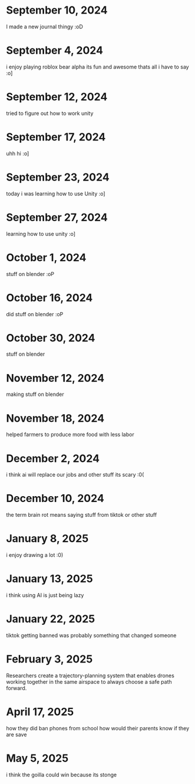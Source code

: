 # September 10, 2024

I made a new journal thingy :oD 

# September 4, 2024
i enjoy playing roblox bear alpha its fun and awesome thats all i have to say :o] 

# September 12, 2024
tried to figure out how to work unity 

# September 17, 2024
uhh hi :o] 

# September 23, 2024
today i was learning how to use Unity :o] 

# September 27, 2024
learning how to use unity :o] 

# October 1, 2024
stuff on blender :oP

# October 16, 2024
did stuff on blender :oP

# October 30, 2024
stuff on blender

# November 12, 2024
making stuff on blender

# November 18, 2024
helped farmers to produce more food with less labor

# December 2, 2024
i think ai will replace our jobs and other stuff its scary :0( 

# December 10, 2024
the term brain rot means saying stuff from tiktok or other stuff  

# January 8, 2025
i enjoy drawing a lot :0)

# January 13, 2025
i think using AI is just being lazy 

# January 22, 2025
tiktok getting banned was probably something that changed someone

# February 3, 2025
Researchers create a trajectory-planning system that enables drones working together in the same airspace to always choose a safe path forward.

# April 17, 2025
how they did ban phones from school how would their parents know if they are save

# May 5, 2025
i think the goilla could win because its stonge
